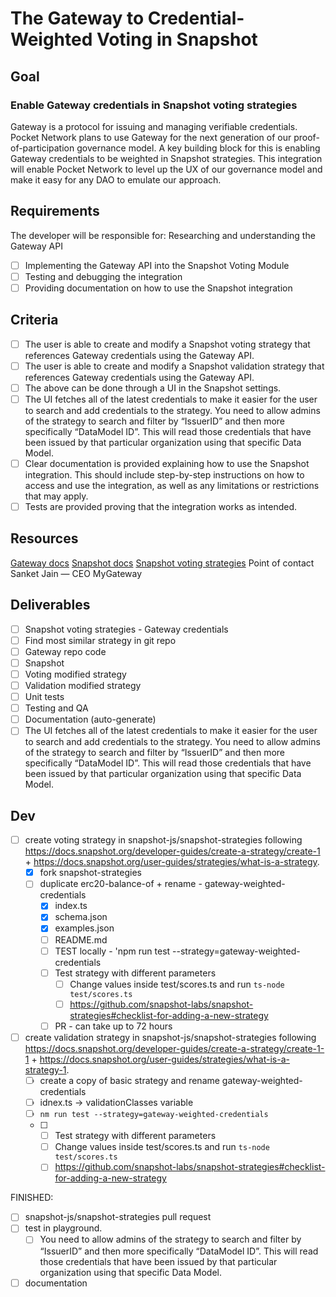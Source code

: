 # The Gateway to Credential-Weighted Voting in Snapshot

## Goal

### Enable Gateway credentials in Snapshot voting strategies

Gateway is a protocol for issuing and managing verifiable credentials. Pocket Network plans to use Gateway for the next generation of our proof-of-participation governance model. A key building block for this is enabling Gateway credentials to be weighted in Snapshot strategies. This integration will enable Pocket Network to level up the UX of our governance model and make it easy for any DAO to emulate our approach.

## Requirements

The developer will be responsible for:
Researching and understanding the Gateway API

- [ ] Implementing the Gateway API into the Snapshot Voting Module
- [ ] Testing and debugging the integration
- [ ] Providing documentation on how to use the Snapshot integration

## Criteria

- [ ] The user is able to create and modify a Snapshot voting strategy that references Gateway credentials using the Gateway API.
- [ ] The user is able to create and modify a Snapshot validation strategy that references Gateway credentials using the Gateway API.
- [ ] The above can be done through a UI in the Snapshot settings.
- [ ] The UI fetches all of the latest credentials to make it easier for the user to search and add credentials to the strategy. You need to allow admins of the strategy to search and filter by “IssuerID” and then more specifically “DataModel ID”. This will read those credentials that have been issued by that particular organization using that specific Data Model.
- [ ] Clear documentation is provided explaining how to use the Snapshot integration. This should include step-by-step instructions on how to access and use the integration, as well as any limitations or restrictions that may apply.
- [ ] Tests are provided proving that the integration works as intended.

## Resources

[Gateway docs](https://docs.mygateway.xyz/docs/why-do-credentials-matter)
[Snapshot docs](https://docs.snapshot.org/developer-guides/create)
[Snapshot voting strategies](https://docs.snapshot.org/developer-guides/create-a-strategy)
Point of contact
Sanket Jain — CEO MyGateway

## Deliverables

- [ ] Snapshot voting strategies - Gateway credentials
- [ ] Find most similar strategy in git repo
- [ ] Gateway repo code
- [ ] Snapshot
- [ ] Voting modified strategy
- [ ] Validation modified strategy
- [ ] Unit tests
- [ ] Testing and QA
- [ ] Documentation (auto-generate)
- [ ] The UI fetches all of the latest credentials to make it easier for the user to search and add credentials to the strategy. You need to allow admins of the strategy to search and filter by “IssuerID” and then more specifically “DataModel ID”. This will read those credentials that have been issued by that particular organization using that specific Data Model.

## Dev

- [ ] create voting strategy in snapshot-js/snapshot-strategies following <https://docs.snapshot.org/developer-guides/create-a-strategy/create-1> + <https://docs.snapshot.org/user-guides/strategies/what-is-a-strategy>.
  - [x] fork snapshot-strategies
  - [ ] duplicate erc20-balance-of + rename - gateway-weighted-credentials
    - [x] index.ts
    - [x] schema.json
    - [x] examples.json
    - [ ] README.md
    - [ ] TEST locally - 'npm run test --strategy=gateway-weighted-credentials
    - [ ] Test strategy with different parameters
      - [ ] Change values inside test/scores.ts and run `ts-node test/scores.ts`
      - [ ] <https://github.com/snapshot-labs/snapshot-strategies#checklist-for-adding-a-new-strategy>
    - [ ] PR - can take up to 72 hours
- [ ] create validation strategy in snapshot-js/snapshot-strategies following <https://docs.snapshot.org/developer-guides/create-a-strategy/create-1-1> + <https://docs.snapshot.org/user-guides/strategies/what-is-a-strategy-1>.
  - [ ] create a copy of basic strategy and rename gateway-weighted-credentials
  - [ ] idnex.ts -> validationClasses variable
  - [ ] `nm run test --strategy=gateway-weighted-credentials`
  - [ ] - [ ] Test strategy with different parameters
    - [ ] Change values inside test/scores.ts and run `ts-node test/scores.ts`
    - [ ] <https://github.com/snapshot-labs/snapshot-strategies#checklist-for-adding-a-new-strategy>

FINISHED:

- [ ] snapshot-js/snapshot-strategies pull request
- [ ] test in playground.
  - [ ] You need to allow admins of the strategy to search and filter by “IssuerID” and then more specifically “DataModel ID”. This will read those credentials that have been issued by that particular organization using that specific Data Model.
- [ ] documentation
